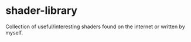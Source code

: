 # shader-library
Collection of useful/interesting shaders found on the internet or written by myself.
